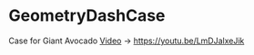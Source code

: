 # GeometryDashCase
Case for Giant Avocado
<a href="https://youtu.be/LmDJalxeJik">Video</a> -> https://youtu.be/LmDJalxeJik
